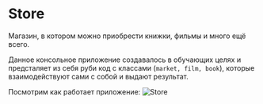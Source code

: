 # Store
Магазин, в котором можно приобрести книжки, фильмы и много ещё всего.

Данное консольное приложение создавалось в обучающих целях и предсталяет из себя руби код с классами (`market, film, book`), которые взаимодействуют сами с собой и выдают результат.

Посмотрим как работает приложение:
![Store](https://user-images.githubusercontent.com/44715875/124636197-f1e67000-de90-11eb-80ff-b84268c815c0.png)
